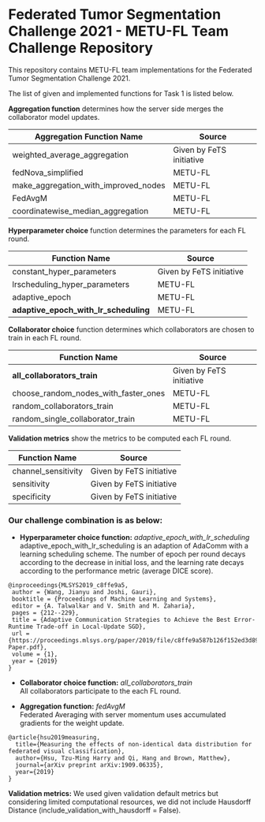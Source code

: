 # Federated Tumor Segmentation Challenge 2021 - METU-FL Team Challenge Repository

This repository contains METU-FL team implementations for the Federated Tumor Segmentation Challenge 2021.   

The list of given and implemented functions for Task 1 is listed below.    

**Aggregation function** determines how the server side merges the collaborator model updates. 

|  Aggregation Function Name                  | Source                    | 
| ------------------------------------------- | --------------------------|
| weighted_average_aggregation                |  Given by FeTS initiative |
| fedNova_simplified                          |  METU-FL                  |
| make_aggregation_with_improved_nodes        |  METU-FL                  |
| FedAvgM                                     |  METU-FL                  |
| coordinatewise_median_aggregation           |  METU-FL                  | 

  
**Hyperparameter choice** function determines the parameters for each FL round.  

| Function Name                               | Source                    |   
| ------------------------------------------- |-------------------------- |      
| constant_hyper_parameters                   |  Given by FeTS initiative | 
| lrscheduling_hyper_parameters               |  METU-FL                  | 
| adaptive_epoch                              |  METU-FL                  |
| **adaptive_epoch_with_lr_scheduling**       |  METU-FL                  |     
  
**Collaborator choice** function determines which collaborators are chosen to train in each FL round. 

| Function Name                               |    Source                 | 
| ------------------------------------------- | ------------------------- |      
| **all_collaborators_train**                 |  Given by FeTS initiative |
| choose_random_nodes_with_faster_ones        |  METU-FL                  |
| random_collaborators_train                  |  METU-FL                  |
| random_single_collaborator_train            |  METU-FL                  |
   
**Validation metrics** show the metrics to be computed each FL round.    


| Function Name                               | Source                    | 
| ------------------------------------------- | ------------------------- |         
| channel_sensitivity                         |  Given by FeTS initiative |
| sensitivity                                 |  Given by FeTS initiative |
| specificity                                 |  Given by FeTS initiative |

### Our challenge combination is as below:

- **Hyperparameter choice function:** *adaptive_epoch_with_lr_scheduling*  
  adaptive_epoch_with_lr_scheduling is an adaption of AdaComm with a learning scheduling scheme. The number of epoch per round decays according to the decrease in initial loss, and the learning rate decays according to the performance metric (average DICE score).

```BibText
@inproceedings{MLSYS2019_c8ffe9a5,
 author = {Wang, Jianyu and Joshi, Gauri},
 booktitle = {Proceedings of Machine Learning and Systems},
 editor = {A. Talwalkar and V. Smith and M. Zaharia},
 pages = {212--229},
 title = {Adaptive Communication Strategies to Achieve the Best Error-Runtime Trade-off in Local-Update SGD},
 url = {https://proceedings.mlsys.org/paper/2019/file/c8ffe9a587b126f152ed3d89a146b445-Paper.pdf},
 volume = {1},
 year = {2019}
}
```

- **Collaborator choice function:** *all_collaborators_train*    
    All collaborators participate to the each FL round.  
    
- **Aggregation function:** *fedAvgM*     
    Federated Averaging with server momentum uses accumulated gradients for the weight update.

```BibText
@article{hsu2019measuring,
  title={Measuring the effects of non-identical data distribution for federated visual classification},
  author={Hsu, Tzu-Ming Harry and Qi, Hang and Brown, Matthew},
  journal={arXiv preprint arXiv:1909.06335},
  year={2019}
}
```

**Validation metrics:** We used given validation default metrics but considering limited computational resources, we did not include Hausdorff Distance (include_validation_with_hausdorff = False).





